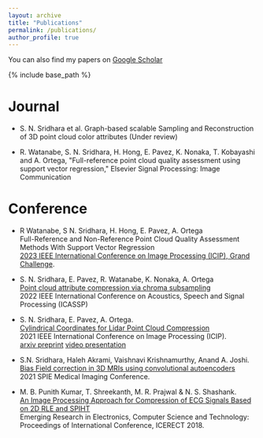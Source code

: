 ```yaml
---
layout: archive
title: "Publications"
permalink: /publications/
author_profile: true
---
```

You can also find my papers on [Google Scholar](https://scholar.google.com/citations?user=JDXDjbIAAAAJ&hl=en)


{% include base_path %}


Journal
======
* S. N. Sridhara et al. <be> Graph-based scalable Sampling and Reconstruction of 3D point cloud color attributes (Under review)

* R. Watanabe, S. N. Sridhara, H. Hong, E. Pavez, K. Nonaka, T. Kobayashi and A. Ortega, "Full-reference point cloud quality assessment using support vector regression," Elsevier Signal Processing: Image Communication

Conference
======
* R Watanabe, S N. Sridhara, H. Hong, E. Pavez, A. Ortega <br> Full-Reference and Non-Reference Point Cloud Quality Assessment Methods With Support Vector Regression <br> [2023 IEEE International Conference on Image Processing (ICIP), Grand Challenge](https://signalprocessingsociety.org/publications-resources/data-challenges/point-cloud-visual-quality-assessment-challenge-icip-2023).


* S. N. Sridhara, E. Pavez, R. Watanabe, K. Nonaka, A. Ortega <br>[Point cloud attribute compression via chroma subsampling](https://ieeexplore.ieee.org/document/9746352) <br> 2022 IEEE International Conference on Acoustics, Speech and Signal Processing (ICASSP) 


* S. N. Sridhara, E. Pavez, A. Ortega. <br>[Cylindrical Coordinates for Lidar Point Cloud Compression](https://doi.org/10.1109/ICIP42928.2021.9506448) <br> 2021 IEEE International Conference on Image Processing (ICIP). <br>[arxiv preprint](https://arxiv.org/abs/2106.11237) [video presentation](https://www.youtube.com/watch?v=zPrBIn2be1U&ab_channel=ShashankNelamangalaSridhara)

* S.N. Sridhara, Haleh Akrami, Vaishnavi Krishnamurthy, Anand A. Joshi. <br>[Bias Field correction in 3D MRIs using convolutional autoencoders](https://www.spiedigitallibrary.org/conference-proceedings-of-spie/11596/2582042/Bias-field-correction-in-3D-MRIs-using-convolutional-autoencoders/10.1117/12.2582042.short?SSO=1) <br> 2021 SPIE Medical Imaging Conference.

* M. B. Punith Kumar, T. Shreekanth, M. R. Prajwal & N. S. Shashank. <br> [An Image Processing Approach for Compression of ECG Signals Based on 2D RLE and SPIHT](https://link.springer.com/chapter/10.1007/978-981-13-5802-9_86)<br> Emerging Research in Electronics, Computer Science and Technology: Proceedings of International Conference, ICERECT 2018.
